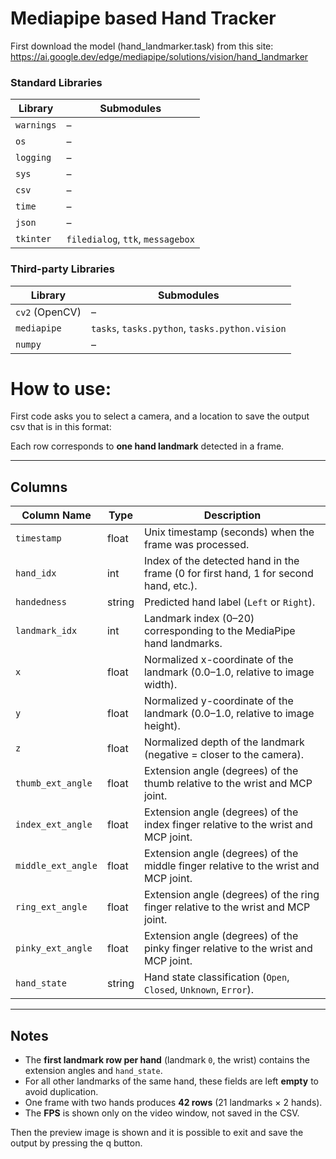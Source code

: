 # Mediapipe based Hand Tracker

First download the model (hand_landmarker.task) from this site: https://ai.google.dev/edge/mediapipe/solutions/vision/hand_landmarker

### Standard Libraries
| Library   | Submodules |
|-----------|------------|
| `warnings` | – |
| `os`       | – |
| `logging`  | – |
| `sys`      | – |
| `csv`      | – |
| `time`     | – |
| `json`     | – |
| `tkinter`  | `filedialog`, `ttk`, `messagebox` |

### Third-party Libraries
| Library   | Submodules |
|-----------|------------|
| `cv2` (OpenCV) | – |
| `mediapipe` | `tasks`, `tasks.python`, `tasks.python.vision` |
| `numpy` | – |

# How to use:
First code asks you to select a camera, and a location to save the output csv
that is in this format:
 
Each row corresponds to **one hand landmark** detected in a frame.

---

## **Columns**

| Column Name         | Type     | Description |
|---------------------|----------|-------------|
| `timestamp`         | float    | Unix timestamp (seconds) when the frame was processed. |
| `hand_idx`          | int      | Index of the detected hand in the frame (0 for first hand, 1 for second hand, etc.). |
| `handedness`        | string   | Predicted hand label (`Left` or `Right`). |
| `landmark_idx`      | int      | Landmark index (0–20) corresponding to the MediaPipe hand landmarks. |
| `x`                 | float    | Normalized x-coordinate of the landmark (0.0–1.0, relative to image width). |
| `y`                 | float    | Normalized y-coordinate of the landmark (0.0–1.0, relative to image height). |
| `z`                 | float    | Normalized depth of the landmark (negative = closer to the camera). |
| `thumb_ext_angle`   | float    | Extension angle (degrees) of the thumb relative to the wrist and MCP joint. |
| `index_ext_angle`   | float    | Extension angle (degrees) of the index finger relative to the wrist and MCP joint. |
| `middle_ext_angle`  | float    | Extension angle (degrees) of the middle finger relative to the wrist and MCP joint. |
| `ring_ext_angle`    | float    | Extension angle (degrees) of the ring finger relative to the wrist and MCP joint. |
| `pinky_ext_angle`   | float    | Extension angle (degrees) of the pinky finger relative to the wrist and MCP joint. |
| `hand_state`        | string   | Hand state classification (`Open`, `Closed`, `Unknown`, `Error`). |

---

## **Notes**
- The **first landmark row per hand** (landmark `0`, the wrist) contains the extension angles and `hand_state`.  
- For all other landmarks of the same hand, these fields are left **empty** to avoid duplication.
- One frame with two hands produces **42 rows** (21 landmarks × 2 hands).
- The **FPS** is shown only on the video window, not saved in the CSV.

Then the preview image is shown and it is possible to exit and save the output by pressing the q button.
